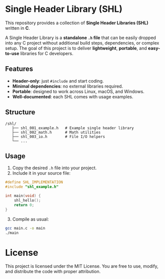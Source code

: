# Single Header Library (SHL)

This repository provides a collection of **Single Header Libraries (SHL)** written in **C**.

A Single Header Library is a **standalone `.h` file** that can be easily dropped into any C project without additional build steps, dependencies, or complex setup.
The goal of this project is to deliver **lightweight**, **portable**, and **easy-to-use** libraries for C developers.

## Features

* **Header-only**: just `#include` and start coding.
* **Minimal dependencies**: no external libraries required.
* **Portable**: designed to work across Linux, macOS, and Windows.
* **Well-documented**: each SHL comes with usage examples.

## Structure

```
/shl/
   ├── shl_001_example.h   # Example single header library
   ├── shl_002_math.h      # Math utilities
   ├── shl_003_io.h        # File I/O helpers
   └── ...
```

## Usage

1. Copy the desired `.h` file into your project.
2. Include it in your source file:

```c
#define SHL_IMPLEMENTATION
#include "shl_example.h"

int main(void) {
    shl_hello();
    return 0;
}
```

3. Compile as usual:

```bash
gcc main.c -o main
./main
```

# License

This project is licensed under the MIT License.
You are free to use, modify, and distribute the code with proper attribution.
